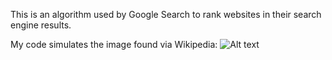 This is an algorithm used by Google Search to rank websites in their search engine results.

My code simulates the image found via Wikipedia:
![Alt text](https://en.wikipedia.org/wiki/PageRank#/media/File:PageRanks-Example.svg "Page Rank")
